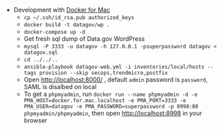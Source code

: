 
- Development with [Docker for Mac](https://www.docker.com/products/docker)
    - `cp ~/.ssh/id_rsa.pub authorized_keys`
    - `docker build -t datagov/wp .`
    - `docker-compose up -d`
    - Get fresh sql dump of Data.gov WordPress
    - `mysql -P 3333 -u datagov -h 127.0.0.1 -psuperpassword datagov < datagov.sql`
    - `cd ../../..`
    - `ansible-playbook datagov-web.yml -i inventories/local/hosts --tags provision --skip secops,trendmicro,postfix`
    - Open [http://localhost:8000/](http://localhost:8000/) 
    , default `admin` password is `password`, SAML is disalbed on local
    - To get a `phpmyadmin`, run `docker run --name phpmyadmin -d -e PMA_HOST=docker.for.mac.localhost -e PMA_PORT=3333 -e PMA_USER=datagov -e PMA_PASSWORD=superpassword -p 8998:80 phpmyadmin/phpmyadmin`, then open [http://localhost:8998](http://localhost:8998) in your browser  
